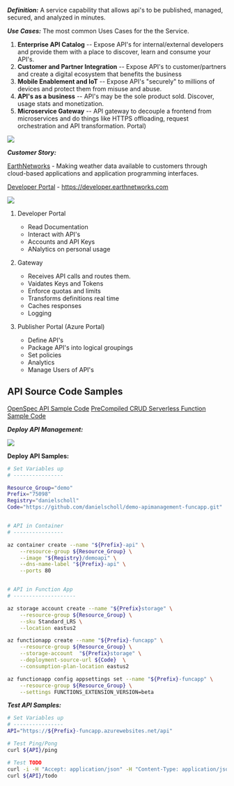 ___Definition:___
A service capability that allows api's to be published, managed, secured, and analyzed in minutes.

___Use Cases:___
The most common Uses Cases for the the Service.
1. __Enterprise API Catalog__ -- Expose API's for internal/external developers and provide them with a place to discover, learn and consume your API's.
1. __Customer and Partner Integration__ -- Expose API's to customer/partners and create a digital ecosystem that benefits the business
1. __Mobile Enablement and IoT__ -- Expose API's "securely" to millions of devices and protect them from misuse and abuse.
1. __API's as a business__ -- API's may be the sole product sold.  Discover, usage stats and monetization.
1. __Microservice Gateway__ -- API gateway to decouple a frontend  from microservices and do things like HTTPS offloading, request orchestration and API transformation.
Portal)

<img src='https://raw.githubusercontent.com/danielscholl/demo-apimanagement/master/images/api_management_price.png'/>

___Customer Story:___

[EarthNetworks](https://customers.microsoft.com/en-us/story/earthnetworks) - Making weather data available to customers through cloud-based applications and application programming interfaces.

[Developer Portal](https://developer.earthnetworks.com/) - https://developer.earthnetworks.com

<img src='https://github.com/danielscholl/demo-apimanagement/raw/master/images/api_management_components.png'/>

1. Developer Portal
   - Read Documentation
   - Interact with API's
   - Accounts and API Keys
   - ANalytics on personal usage

1. Gateway
    - Receives API calls and routes them.
    - Vaidates Keys and Tokens
    - Enforce quotas and limits
    - Transforms definitions real time
    - Caches responses
    - Logging

1. Publisher Portal (Azure Portal)
    - Define API's
    - Package API's into logical groupings
    - Set policies
    - Analytics
    - Manage Users of API's


## API Source Code Samples

[OpenSpec API Sample Code](https://github.com/danielscholl/demo-apimanagement-apicode)
[PreCompiled CRUD Serverless Function Sample Code](https://github.com/danielscholl/demo-apimanagement-funcapp)

___Deploy API Management:___

<a href="https://portal.azure.com/#create/Microsoft.Template/urihttps%3A%2F%2Fraw.githubusercontent.com%2Fdanielscholl%2Fdemo-apimanagement%2Fmaster%2Ftemplates%2Fazuredeploy.json" target="_blank">
    <img src="http://azuredeploy.net/deploybutton.png"/>
</a>


__Deploy API Samples:__

```bash
# Set Variables up
# ----------------

Resource_Group="demo"
Prefix="75098"
Registry="danielscholl"
Code="https://github.com/danielscholl/demo-apimanagement-funcapp.git"


# API in Container
# ----------------

az container create --name "${Prefix}-api" \
	--resource-group ${Resource_Group} \
	--image "${Registry}/demoapi" \
	--dns-name-label "${Prefix}-api" \
	--ports 80


# API in Function App
# --------------------

az storage account create --name "${Prefix}storage" \
    --resource-group ${Resource_Group} \
    --sku Standard_LRS \
    --location eastus2 

az functionapp create --name "${Prefix}-funcapp" \
    --resource-group ${Resource_Group} \
    --storage-account  "${Prefix}storage" \
    --deployment-source-url ${Code}  \
    --consumption-plan-location eastus2

az functionapp config appsettings set --name "${Prefix}-funcapp" \
    --resource-group ${Resource_Group} \
    --settings FUNCTIONS_EXTENSION_VERSION=beta
```

___Test API Samples:___

```bash
# Set Variables up
# ----------------
API="https://${Prefix}-funcapp.azurewebsites.net/api"

# Test Ping/Pong
curl ${API}/ping

# Test TODO
curl -i -H "Accept: application/json" -H "Content-Type: application/json" -X POST -d "{'tododescription': 'hello-world'}" ${API}/todo
curl ${API}/todo
```